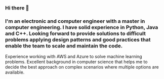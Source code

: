 ### Hi there 👋

### I'm an electronic and computer engineer with a master in computer engineering. I have solid experience in Python, Java and C++. Looking forward to provide solutions to difficult problems applying design patterns and good practices that enable the team to scale and maintain the code.

Experience working with AWS and Azure to solve  machine learning problems. Excellent background in computer science that helps me to decide the best approach on complex scenarios where multiple options are available.

<!--
**cardel/cardel** is a ✨ _special_ ✨ repository because its `README.md` (this file) appears on your GitHub profile.

Here are some ideas to get you started:

- 🔭 I’m currently working on ...
- 🌱 I’m currently learning ...
- 👯 I’m looking to collaborate on ...
- 🤔 I’m looking for help with ...
- 💬 Ask me about ...
- 📫 How to reach me: ...
- 😄 Pronouns: ...
- ⚡ Fun fact: ...
-->
